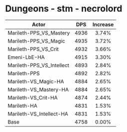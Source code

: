 # Dungeons - stm - necrolord
| Actor | DPS | Increase |
|---|:---:|:---:|
|Marileth-PPS_VS_Mastery|4936|3.74%|
|Marileth-PPS_VS_Magic|4935|3.72%|
|Marileth-PPS_VS_Crit|4932|3.66%|
|Emeni-LbE-HA|4915|3.30%|
|Marileth-PPS_VS_Intellect|4893|2.84%|
|Marileth-PPS|4892|2.82%|
|Marileth-VS_Magic-HA|4884|2.65%|
|Marileth-VS_Mastery-HA|4884|2.65%|
|Marileth-VS_Crit-HA|4874|2.44%|
|Marileth-HA|4831|1.53%|
|Marileth-VS_Intellect-HA|4831|1.53%|
|Base|4758|0.00%|
